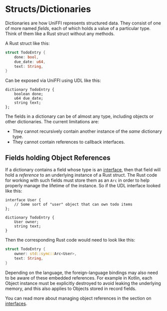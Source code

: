 # Structs/Dictionaries

Dictionaries are how UniFFI represents structured data.
They consist of one of more named *fields*, each of which holds a value of a particular type.
Think of them like a Rust struct without any methods.

A Rust struct like this:

```rust
struct TodoEntry {
    done: bool,
    due_date: u64,
    text: String,
}
```

Can be exposed via UniFFI using UDL like this:

```idl
dictionary TodoEntry {
    boolean done;
    u64 due_date;
    string text;
};
```

The fields in a dictionary can be of almost any type, including objects or other dictionaries.
The current limitations are:

* They cannot recursively contain another instance of the *same* dictionary type.
* They cannot contain references to callback interfaces.

## Fields holding Object References

If a dictionary contains a field whose type is an [interface](./interfaces.md), then that
field will hold a *reference* to an underlying instance of a Rust struct. The Rust code for
working with such fields must store them as an `Arc` in order to help properly manage the
lifetime of the instance. So if the UDL interface looked like this:

```idl
interface User {
    // Some sort of "user" object that can own todo items
};

dictionary TodoEntry {
    User owner;
    string text;
}
```

Then the corresponding Rust code would need to look like this:

```rust
struct TodoEntry {
    owner: std::sync::Arc<User>,
    text: String,
}
```

Depending on the language, the foreign-language bindings may also need to be aware of
these embedded references. For example in Kotlin, each Object instance must be explicitly
destroyed to avoid leaking the underlying memory, and this also applies to Objects stored
in record fields.

You can read more about managing object references in the section on [interfaces](./interfaces.md).
